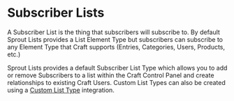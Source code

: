# Subscriber Lists

A Subscriber List is the thing that subscribers will subscribe to. By default Sprout Lists provides a List Element Type but subscribers can subscribe to any Element Type that Craft supports (Entries, Categories, Users, Products, etc.)

Sprout Lists provides a default Subscriber List Type which allows you to add or remove Subscribers to a list within the Craft Control Panel and create relationships to existing Craft Users. Custom List Types can also be created using a [Custom List Type](./list-types.md) integration.